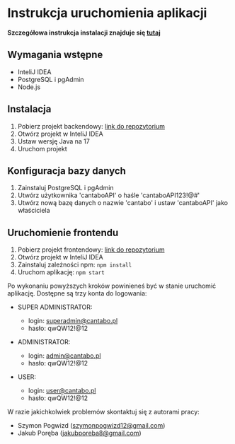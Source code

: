 # Instrukcja uruchomienia aplikacji

**Szczegółowa instrukcja instalacji znajduje się [tutaj]([https://github.com/szymonpogwizd/spogwizd_jporeba_cantabo_manager/blob/main/LaunchDocumentation.pdf])**

## Wymagania wstępne
- InteliJ IDEA
- PostgreSQL i pgAdmin
- Node.js

## Instalacja
1. Pobierz projekt backendowy: [link do repozytorium](https://github.com/szymonpogwizd/spogwizd_jporeba_cantabo_manager)
2. Otwórz projekt w InteliJ IDEA
3. Ustaw wersję Java na 17
4. Uruchom projekt

## Konfiguracja bazy danych
1. Zainstaluj PostgreSQL i pgAdmin
2. Utwórz użytkownika 'cantaboAPI' o haśle 'cantaboAPI123!@#'
3. Utwórz nową bazę danych o nazwie 'cantabo' i ustaw 'cantaboAPI' jako właściciela

## Uruchomienie frontendu
1. Pobierz projekt frontendowy: [link do repozytorium](https://github.com/szymonpogwizd/spogwizd_jporeba_cantabo_manager_frontend)
2. Otwórz projekt w InteliJ IDEA
3. Zainstaluj zależności npm: `npm install`
4. Uruchom aplikację: `npm start`

Po wykonaniu powyższych kroków powinieneś być w stanie uruchomić aplikację. Dostępne są trzy konta do logowania:

- SUPER ADMINISTRATOR:
    - login: superadmin@cantabo.pl
    - hasło: qwQW12!@12

- ADMINISTRATOR:
    - login: admin@cantabo.pl
    - hasło: qwQW12!@12

- USER:
    - login: user@cantabo.pl
    - hasło: qwQW12!@12

W razie jakichkolwiek problemów skontaktuj się z autorami pracy:
- Szymon Pogwizd (szymonpogwizd12@gmail.com)
- Jakub Poręba (jakubporeba8@gmail.com)
